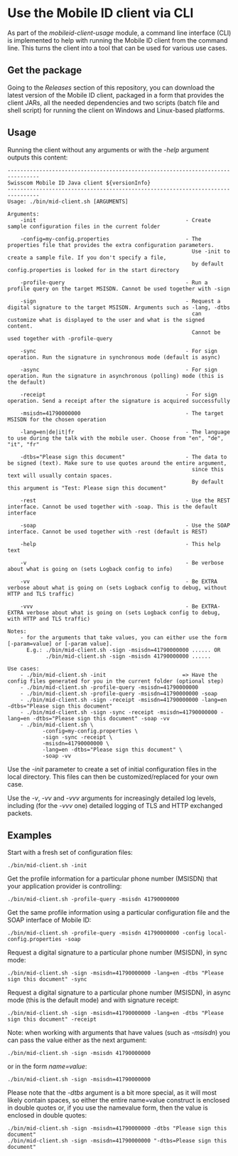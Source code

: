 # Use the Mobile ID client via CLI

As part of the _mobileid-client-usage_ module, a command line interface (CLI) is implemented to help with running the Mobile ID client
from the command line. This turns the client into a tool that can be used for various use cases.

## Get the package

Going to the _Releases_ section of this repository, you can download the latest version of the Mobile ID client, packaged in a form that
provides the client JARs, all the needed dependencies and two scripts (batch file and shell script) for running the client on Windows
and Linux-based platforms.

## Usage

Running the client without any arguments or with the _-help_ argument outputs this content:

```text
--------------------------------------------------------------------------------
Swisscom Mobile ID Java client ${versionInfo}
--------------------------------------------------------------------------------
Usage: ./bin/mid-client.sh [ARGUMENTS]

Arguments:
    -init                                               - Create sample configuration files in the current folder

    -config=my-config.properties                        - The properties file that provides the extra configuration parameters.
                                                          Use -init to create a sample file. If you don't specify a file,
                                                          by default config.properties is looked for in the start directory

    -profile-query                                      - Run a profile query on the target MSISDN. Cannot be used together with -sign

    -sign                                               - Request a digital signature to the target MSISDN. Arguments such as -lang, -dtbs
                                                          can customize what is displayed to the user and what is the signed content.
                                                          Cannot be used together with -profile-query

    -sync                                               - For sign operation. Run the signature in synchronous mode (default is async)

    -async                                              - For sign operation. Run the signature in asynchronous (polling) mode (this is the default)

    -receipt                                            - For sign operation. Send a receipt after the signature is acquired successfully

    -msisdn=41790000000                                 - The target MSISDN for the chosen operation

    -lang=en|de|it|fr                                   - The language to use during the talk with the mobile user. Choose from "en", "de", "it", "fr"

    -dtbs="Please sign this document"                   - The data to be signed (text). Make sure to use quotes around the entire argument,
                                                          since this text will usually contain spaces.
                                                          By default this argument is "Test: Please sign this document"

    -rest                                               - Use the REST interface. Cannot be used together with -soap. This is the default interface

    -soap                                               - Use the SOAP interface. Cannot be used together with -rest (default is REST)

    -help                                               - This help text

    -v                                                  - Be verbose about what is going on (sets Logback config to info)

    -vv                                                 - Be EXTRA verbose about what is going on (sets Logback config to debug, without HTTP and TLS traffic)

    -vvv                                                - Be EXTRA-EXTRA verbose about what is going on (sets Logback config to debug, with HTTP and TLS traffic)

Notes:
    - for the arguments that take values, you can either use the form [-param=value] or [-param value].
      E.g.: ./bin/mid-client.sh -sign -msisdn=41790000000 ...... OR
            ./bin/mid-client.sh -sign -msisdn 41790000000 ......

Use cases:
    - ./bin/mid-client.sh -init                        => Have the config files generated for you in the current folder (optional step)
    - ./bin/mid-client.sh -profile-query -msisdn=41790000000
    - ./bin/mid-client.sh -profile-query -msisdn=41790000000 -soap
    - ./bin/mid-client.sh -sign -receipt -msisdn=41790000000 -lang=en -dtbs="Please sign this document"
    - ./bin/mid-client.sh -sign -sync -receipt -msisdn=41790000000 -lang=en -dtbs="Please sign this document" -soap -vv
    - ./bin/mid-client.sh \
           -config=my-config.properties \
           -sign -sync -receipt \
           -msisdn=41790000000 \
           -lang=en -dtbs="Please sign this document" \
           -soap -vv
```

Use the _-init_ parameter to create a set of initial configuration files in the local directory. This files can then be customized/replaced
for your own case.

Use the _-v_, _-vv_ and _-vvv_ arguments for increasingly detailed log levels, including (for the _-vvv_ one) detailed logging of TLS and HTTP
exchanged packets.

## Examples
Start with a fresh set of configuration files:
```shell
./bin/mid-client.sh -init 
```

Get the profile information for a particular phone number (MSISDN) that your application provider is controlling:
```shell
./bin/mid-client.sh -profile-query -msisdn 41790000000 
```

Get the same profile information using a particular configuration file and the SOAP interface of Mobile ID:
```shell
./bin/mid-client.sh -profile-query -msisdn 41790000000 -config local-config.properties -soap 
```

Request a digital signature to a particular phone number (MSISDN), in sync mode:
```shell
./bin/mid-client.sh -sign -msisdn=41790000000 -lang=en -dtbs "Please sign this document" -sync  
```

Request a digital signature to a particular phone number (MSISDN), in async mode (this is the default mode) and with signature receipt:
```shell
./bin/mid-client.sh -sign -msisdn=41790000000 -lang=en -dtbs "Please sign this document" -receipt  
```

Note: when working with arguments that have values (such as _-msisdn_) you can pass the value either as the next argument:
```shell
./bin/mid-client.sh -sign -msisdn 41790000000
```
or in the form _name=value_:
```shell
./bin/mid-client.sh -sign -msisdn=41790000000
```
Please note that the _-dtbs_ argument is a bit more special, as it will most likely contain spaces, so either the entire name=value
construct is enclosed in double quotes or, if you use the name<space>value form, then the value is enclosed in double quotes:
```shell
./bin/mid-client.sh -sign -msisdn=41790000000 -dtbs "Please sign this document"
./bin/mid-client.sh -sign -msisdn=41790000000 "-dtbs=Please sign this document"
```
